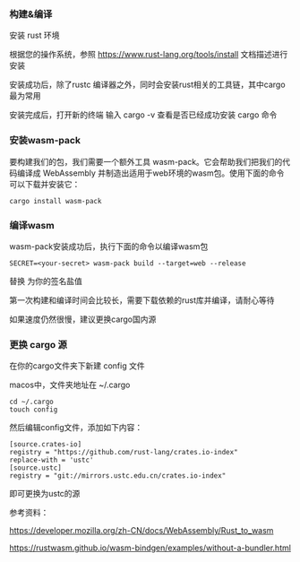 ### 构建&编译

安装 rust 环境

根据您的操作系统，参照 https://www.rust-lang.org/tools/install 文档描述进行安装

安装成功后，除了rustc 编译器之外，同时会安装rust相关的工具链，其中cargo最为常用

安装完成后，打开新的终端 输入 cargo -v 查看是否已经成功安装 cargo 命令

### 安装wasm-pack
要构建我们的包，我们需要一个额外工具 wasm-pack。它会帮助我们把我们的代码编译成 WebAssembly 并制造出适用于web环境的wasm包。使用下面的命令可以下载并安装它：

```
cargo install wasm-pack
```

### 编译wasm

wasm-pack安装成功后，执行下面的命令以编译wasm包

```
SECRET=<your-secret> wasm-pack build --target=web --release
```

替换 <your-secret> 为你的签名盐值

第一次构建和编译时间会比较长，需要下载依赖的rust库并编译，请耐心等待

如果速度仍然很慢，建议更换cargo国内源

### 更换 cargo 源

在你的cargo文件夹下新建 config 文件

macos中，文件夹地址在 ~/.cargo

```
cd ~/.cargo
touch config
```

然后编辑config文件，添加如下内容：

```
[source.crates-io]
registry = "https://github.com/rust-lang/crates.io-index"
replace-with = 'ustc'
[source.ustc]
registry = "git://mirrors.ustc.edu.cn/crates.io-index"
```

即可更换为ustc的源

参考资料：

https://developer.mozilla.org/zh-CN/docs/WebAssembly/Rust_to_wasm

https://rustwasm.github.io/wasm-bindgen/examples/without-a-bundler.html
